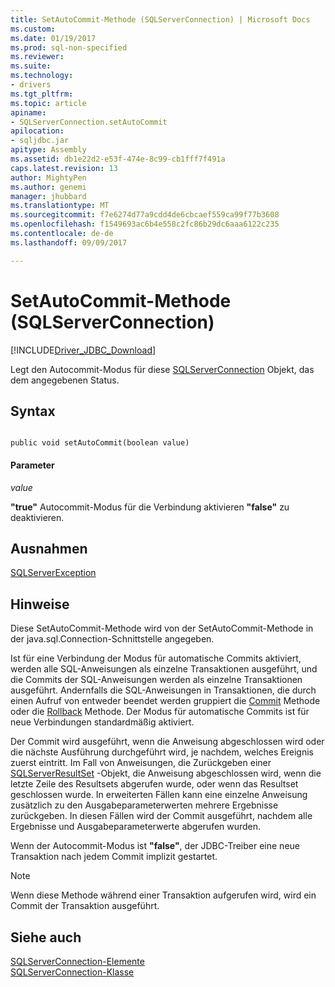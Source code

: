 ```yaml
---
title: SetAutoCommit-Methode (SQLServerConnection) | Microsoft Docs
ms.custom: 
ms.date: 01/19/2017
ms.prod: sql-non-specified
ms.reviewer: 
ms.suite: 
ms.technology:
- drivers
ms.tgt_pltfrm: 
ms.topic: article
apiname:
- SQLServerConnection.setAutoCommit
apilocation:
- sqljdbc.jar
apitype: Assembly
ms.assetid: db1e22d2-e53f-474e-8c99-cb1fff7f491a
caps.latest.revision: 13
author: MightyPen
ms.author: genemi
manager: jhubbard
ms.translationtype: MT
ms.sourcegitcommit: f7e6274d77a9cdd4de6cbcaef559ca99f77b3608
ms.openlocfilehash: f1549693ac6b4e558c2fc86b29dc6aaa6122c235
ms.contentlocale: de-de
ms.lasthandoff: 09/09/2017

---
```

# SetAutoCommit-Methode (SQLServerConnection)
[!INCLUDE[Driver_JDBC_Download](../../../includes/driver_jdbc_download.md)]

  Legt den Autocommit-Modus für diese [SQLServerConnection](../../../connect/jdbc/reference/sqlserverconnection-class.md) Objekt, das dem angegebenen Status.  
  
## Syntax  
  
```  
  
public void setAutoCommit(boolean value)  
```  
  
#### Parameter  
 *value*  
  
 **"true"** Autocommit-Modus für die Verbindung aktivieren **"false"** zu deaktivieren.  
  
## Ausnahmen  
 [SQLServerException](../../../connect/jdbc/reference/sqlserverexception-class.md)  
  
## Hinweise  
 Diese SetAutoCommit-Methode wird von der SetAutoCommit-Methode in der java.sql.Connection-Schnittstelle angegeben.  
  
 Ist für eine Verbindung der Modus für automatische Commits aktiviert, werden alle SQL-Anweisungen als einzelne Transaktionen ausgeführt, und die Commits der SQL-Anweisungen werden als einzelne Transaktionen ausgeführt. Andernfalls die SQL-Anweisungen in Transaktionen, die durch einen Aufruf von entweder beendet werden gruppiert die [Commit](../../../connect/jdbc/reference/commit-method-sqlserverconnection.md) Methode oder die [Rollback](../../../connect/jdbc/reference/rollback-method-sqlserverconnection.md) Methode. Der Modus für automatische Commits ist für neue Verbindungen standardmäßig aktiviert.  
  
 Der Commit wird ausgeführt, wenn die Anweisung abgeschlossen wird oder die nächste Ausführung durchgeführt wird, je nachdem, welches Ereignis zuerst eintritt. Im Fall von Anweisungen, die Zurückgeben einer [SQLServerResultSet](../../../connect/jdbc/reference/sqlserverresultset-class.md) -Objekt, die Anweisung abgeschlossen wird, wenn die letzte Zeile des Resultsets abgerufen wurde, oder wenn das Resultset geschlossen wurde. In erweiterten Fällen kann eine einzelne Anweisung zusätzlich zu den Ausgabeparameterwerten mehrere Ergebnisse zurückgeben. In diesen Fällen wird der Commit ausgeführt, nachdem alle Ergebnisse und Ausgabeparameterwerte abgerufen wurden.  
  
 Wenn der Autocommit-Modus ist **"false"**, der JDBC-Treiber eine neue Transaktion nach jedem Commit implizit gestartet.  
  
> [!NOTE]  
>  Wenn diese Methode während einer Transaktion aufgerufen wird, wird ein Commit der Transaktion ausgeführt.  
  
## Siehe auch  
 [SQLServerConnection-Elemente](../../../connect/jdbc/reference/sqlserverconnection-members.md)   
 [SQLServerConnection-Klasse](../../../connect/jdbc/reference/sqlserverconnection-class.md)  
  
  
